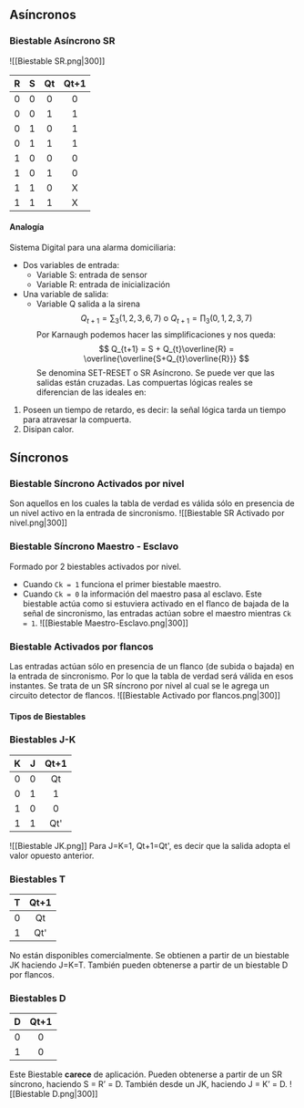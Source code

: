 ## Asíncronos
### Biestable Asíncrono SR
![[Biestable SR.png|300]]

|  R  |  S  | Qt  | Qt+1 |
|:---:|:---:|:---:|:----:|
|  0  |  0  |  0  |  0   |
|  0  |  0  |  1  |  1   |
|  0  |  1  |  0  |  1   |
|  0  |  1  |  1  |  1   |
|  1  |  0  |  0  |  0   |
|  1  |  0  |  1  |  0   |
|  1  |  1  |  0  |  X   |
|  1  |  1  |  1  |  X   |

#### Analogía
Sistema Digital para una alarma domiciliaria:
- Dos variables de entrada:
	- Variable S: entrada de sensor
	- Variable R: entrada de inicialización
- Una variable de salida:
	- Variable Q salida a la sirena
$$
Q_{t+1} = \sum_{3}(1, 2, 3, 6, 7) \text{ o } Q_{t+1} = \prod_{3}(0, 1, 2, 3, 7)
$$
Por Karnaugh podemos hacer las simplificaciones y nos queda:
$$
Q_{t+1} = S + Q_{t}\overline{R} = \overline{\overline{S+Q_{t}\overline{R}}}
$$
Se denomina SET-RESET o SR Asíncrono. Se puede ver que las salidas están cruzadas.
Las compuertas lógicas reales se diferencian de las ideales en:
1. Poseen un tiempo de retardo, es decir: la señal lógica tarda un tiempo para atravesar la compuerta.
2. Disipan calor.
## Síncronos
### Biestable Síncrono Activados por nivel
Son aquellos en los cuales la tabla de verdad es válida sólo en presencia de un nivel activo en la entrada de sincronismo.
![[Biestable SR Activado por nivel.png|300]]
### Biestable Síncrono Maestro - Esclavo
Formado por 2 biestables activados por nivel. 
- Cuando `Ck = 1` funciona el primer biestable maestro. 
- Cuando `Ck = 0` la información del maestro pasa al esclavo.
Este biestable actúa como si estuviera activado en el flanco de bajada de la señal de sincronismo, las entradas actúan sobre el maestro mientras `Ck = 1`.
![[Biestable Maestro-Esclavo.png|300]]
### Biestable Activados por flancos
Las entradas actúan sólo en presencia de un flanco (de subida o bajada) en la entrada de sincronismo. Por lo que la tabla de verdad será válida en esos instantes.
Se trata de un SR síncrono por nivel al cual se le agrega un circuito detector de flancos.
![[Biestable Activado por flancos.png|300]]
#### Tipos de Biestables
### Biestables J-K
|  K  |  J  | Qt+1 |
|:---:|:---:|:----:|
|  0  |  0  |  Qt  |
|  0  |  1  |  1   |
|  1  |  0  |  0   |
|  1  |  1  | Qt'  |

![[Biestable JK.png]]
Para J=K=1, Qt+1=Qt', es decir que la salida adopta el valor opuesto anterior.
### Biestables T
|  T  | Qt+1 |
|:---:|:----:|
|  0  |  Qt  |
|  1  |  Qt'   |
No están disponibles comercialmente. Se obtienen a partir de un biestable JK haciendo J=K=T. También pueden obtenerse a partir de un biestable D por flancos.
### Biestables D
|  D | Qt+1 |
|:---:|:----:|
|  0  |  0  |
|  1  |  0   |
Este Biestable **carece** de aplicación. Pueden obtenerse a partir de un SR síncrono, haciendo S = R’ = D. También desde un JK, haciendo J = K’ = D.
![[Biestable D.png|300]]